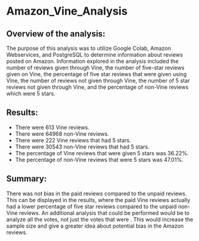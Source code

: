 # Amazon_Vine_Analysis


## Overview of the analysis:

The purpose of this analysis was to utilize Google Colab, Amazon Webservices, and PostgreSQL to determine information about reviews posted on Amazon. Information explored in the analysis included the number of reviews given through Vine, the number of five-star reviews given on Vine, the percentage of five star reviews that were given using Vine, the number of reviews not given through Vine, the number of 5 star reviews not given through Vine, and the percentage of non-Vine reviews which were 5 stars. 

## Results:

* There were 613 Vine reviews.
* There were 64968 non-Vine reviews.
* There were 222 Vine reviews that had 5 stars.
* There were 30543 non-Vine reviews that had 5 stars.
* The percentage of Vine reviews that were given 5 stars was 36.22%.
* The percentage of non-Vine reviews that were 5 stars was 47.01%.

## Summary:

There was not bias in the paid reviews compared to the unpaid reviews. This can be displayed in the results, where the paid Vine reviews actually had a lower percentage of five star reviews compared to the unpaid non-Vine reviews. An additional analysis that could be performed would be to analyze all the votes, not just the votes that were . This would increase the sample size and give a greater idea about potential bias in the Amazon reviews. 

